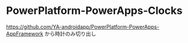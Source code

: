 # PowerPlatform-PowerApps-Clocks
 https://github.com/YA-androidapp/PowerPlatform-PowerApps-AppFramework から時計のみ切り出し
